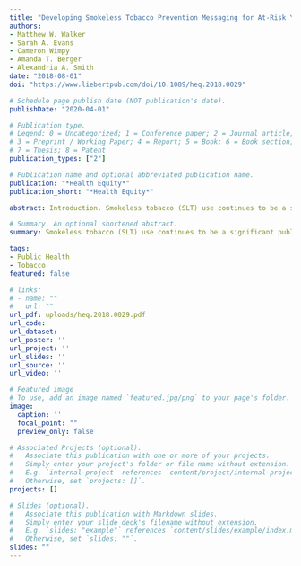 ```yaml
---
title: "Developing Smokeless Tobacco Prevention Messaging for At-Risk Youth: Early Lessons from 'The Real Cost' Smokeless Campaign"
authors:
- Matthew W. Walker
- Sarah A. Evans
- Cameron Wimpy
- Amanda T. Berger
- Alexandria A. Smith
date: "2018-08-01"
doi: "https://www.liebertpub.com/doi/10.1089/heq.2018.0029"

# Schedule page publish date (NOT publication's date).
publishDate: "2020-04-01"

# Publication type.
# Legend: 0 = Uncategorized; 1 = Conference paper; 2 = Journal article;
# 3 = Preprint / Working Paper; 4 = Report; 5 = Book; 6 = Book section;
# 7 = Thesis; 8 = Patent
publication_types: ["2"]

# Publication name and optional abbreviated publication name.
publication: "*Health Equity*"
publication_short: "*Health Equity*"

abstract: Introduction. Smokeless tobacco (SLT) use continues to be a significant public health challenge in the United States, particularly among young males in rural areas, where use remains disproportionately high. In support of the U.S. Food and Drug Administration's first nationwide SLT public education campaign, formative research was conducted to inform campaign strategy development and test creative concepts. Methods. Qualitative research methods were used to inform the strategic direction of the campaign, identify salient message themes, and refine creative concepts. Focus groups were conducted with 252 rural male youth ages 12–17 in seven states. Groups were organized by SLT status (i.e., at-risk for initiating vs. experimenting with SLT) and age group. Results. SLT use is culturally ingrained in rural communities, and rural youth are commonly exposed to SLT through close relationships. Among this group, "dipping" (SLT use) has strong cultural significance and is perceived as safe. Members of the target audience are receptive to straightforward facts delivered by authentic messengers about the potentially harmful consequences of SLT use, specifically those that leverage the progression of short-term consequences (e.g., white patches) to long-term health effects. Conclusions. This study addresses SLT literature gaps related to youth knowledge, attitudes, and beliefs by summarizing audience learnings from formative research that was used to develop the first national SLT public education campaign.

# Summary. An optional shortened abstract.
summary: Smokeless tobacco (SLT) use continues to be a significant public health challenge in the United States, particularly among young males in rural areas, where use remains disproportionately high.

tags:
- Public Health
- Tobacco
featured: false

# links:
# - name: ""
#   url: ""
url_pdf: uploads/heq.2018.0029.pdf
url_code: 
url_dataset:
url_poster: ''
url_project: ''
url_slides: ''
url_source: ''
url_video: ''

# Featured image
# To use, add an image named `featured.jpg/png` to your page's folder. 
image:
  caption: ''
  focal_point: ""
  preview_only: false

# Associated Projects (optional).
#   Associate this publication with one or more of your projects.
#   Simply enter your project's folder or file name without extension.
#   E.g. `internal-project` references `content/project/internal-project/index.md`.
#   Otherwise, set `projects: []`.
projects: []

# Slides (optional).
#   Associate this publication with Markdown slides.
#   Simply enter your slide deck's filename without extension.
#   E.g. `slides: "example"` references `content/slides/example/index.md`.
#   Otherwise, set `slides: ""`.
slides: ""
---
```


